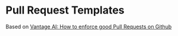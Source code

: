 # Pull Request Templates

Based on [Vantage AI: How to enforce good Pull Requests on Github](https://www.vantage-ai.com/blog/how-to-enforce-good-pull-requests-on-github)